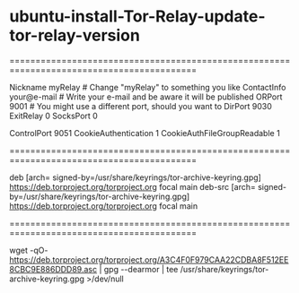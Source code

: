 # ubuntu-install-Tor-Relay-update-tor-relay-version


==========================================================================================

Nickname    myRelay  # Change "myRelay" to something you like
ContactInfo your@e-mail  # Write your e-mail and be aware it will be published
ORPort      9001          # You might use a different port, should you want to
DirPort 9030
ExitRelay   0
SocksPort   0

ControlPort 9051
CookieAuthentication 1
CookieAuthFileGroupReadable 1

==========================================================================================

deb     [arch=<ARCHITECTURE> signed-by=/usr/share/keyrings/tor-archive-keyring.gpg] https://deb.torproject.org/torproject.org focal main
deb-src [arch=<ARCHITECTURE> signed-by=/usr/share/keyrings/tor-archive-keyring.gpg] https://deb.torproject.org/torproject.org focal main

==========================================================================================

wget -qO- https://deb.torproject.org/torproject.org/A3C4F0F979CAA22CDBA8F512EE8CBC9E886DDD89.asc | gpg --dearmor | tee /usr/share/keyrings/tor-archive-keyring.gpg >/dev/null

